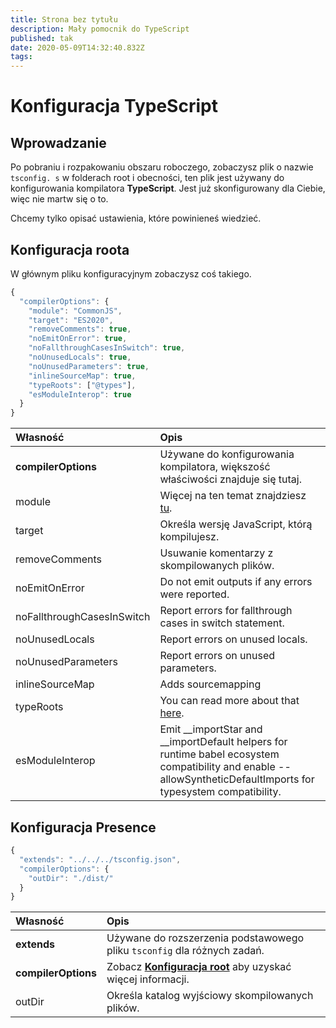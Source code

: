 ```yaml
---
title: Strona bez tytułu
description: Mały pomocnik do TypeScript
published: tak
date: 2020-05-09T14:32:40.832Z
tags:
---
```


# Konfiguracja TypeScript

## Wprowadzanie

Po pobraniu i rozpakowaniu obszaru roboczego, zobaczysz plik o nazwie `tsconfig. s` w folderach root i obecności, ten plik jest używany do konfigurowania kompilatora **TypeScript**. Jest już skonfigurowany dla Ciebie, więc nie martw się o to.

Chcemy tylko opisać ustawienia, które powinieneś wiedzieć.

## Konfiguracja roota

W głównym pliku konfiguracyjnym zobaczysz coś takiego.

```javascript
{
  "compilerOptions": {
    "module": "CommonJS",
    "target": "ES2020",
    "removeComments": true,
    "noEmitOnError": true,
    "noFallthroughCasesInSwitch": true,
    "noUnusedLocals": true,
    "noUnusedParameters": true,
    "inlineSourceMap": true,
    "typeRoots": ["@types"],
    "esModuleInterop": true
  }
}
```

| Własność                   | Opis                                                                                                                                                                |
|:-------------------------- |:------------------------------------------------------------------------------------------------------------------------------------------------------------------- |
| **compilerOptions**        | Używane do konfigurowania kompilatora, większość właściwości znajduje się tutaj.                                                                                    |
| module                     | Więcej na ten temat znajdziesz [tu](https://www.typescriptlang.org/docs/handbook/modules.html).                                                                     |
| target                     | Określa wersję JavaScript, którą kompilujesz.                                                                                                                       |
| removeComments             | Usuwanie komentarzy z skompilowanych plików.                                                                                                                        |
| noEmitOnError              | Do not emit outputs if any errors were reported.                                                                                                                    |
| noFallthroughCasesInSwitch | Report errors for fallthrough cases in switch statement.                                                                                                            |
| noUnusedLocals             | Report errors on unused locals.                                                                                                                                     |
| noUnusedParameters         | Report errors on unused parameters.                                                                                                                                 |
| inlineSourceMap            | Adds sourcemapping                                                                                                                                                  |
| typeRoots                  | You can read more about that [here](https://www.typescriptlang.org/docs/handbook/tsconfig-json.html#types-typeroots-and-types).                                     |
| esModuleInterop            | Emit __importStar and __importDefault helpers for runtime babel ecosystem compatibility and enable --allowSyntheticDefaultImports for typesystem compatibility. |

## Konfiguracja Presence

```javascript
{
  "extends": "../../../tsconfig.json",
  "compilerOptions": {
    "outDir": "./dist/"
  }
}
```

| Własność            | Opis                                                                                                     |
|:------------------- |:-------------------------------------------------------------------------------------------------------- |
| **extends**         | Używane do rozszerzenia podstawowego pliku `tsconfig` dla różnych zadań.                                 |
| **compilerOptions** | Zobacz [**Konfiguracja root**](/dev/presence/tsconfig#root-configuration) aby uzyskać więcej informacji. |
| outDir              | Określa katalog wyjściowy skompilowanych plików.                                                         |
